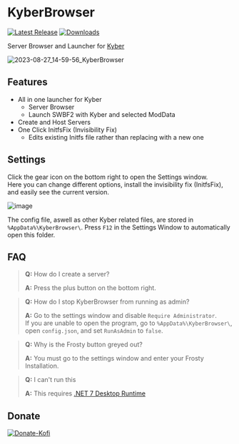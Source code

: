 # KyberBrowser
[![Latest Release](https://img.shields.io/github/v/release/Dyvinia/KyberBrowser?style=for-the-badge&labelColor=1f0943&color=844cfc&label=Release)](https://github.com/Dyvinia/KyberBrowser/releases/latest)
[![Downloads](https://img.shields.io/github/downloads/Dyvinia/KyberBrowser/total?style=for-the-badge&labelColor=1f0943&color=844cfc&label=Downloads)](https://github.com/Dyvinia/KyberBrowser/releases)

Server Browser and Launcher for [Kyber](https://kyber.gg/)

![2023-08-27_14-59-56_KyberBrowser](https://github.com/Dyvinia/KyberBrowser/assets/13797470/77267a89-96d7-4971-be35-2d09a5c65dd6)

## Features
- All in one launcher for Kyber
  - Server Browser
  - Launch SWBF2 with Kyber and selected ModData
- Create and Host Servers
- One Click InitfsFix (Invisibility Fix)
  - Edits existing Initfs file rather than replacing with a new one
 
## Settings
Click the gear icon on the bottom right to open the Settings window. <br>Here you can change different options, install the invisibility fix (InitfsFix), and easily see the current version.

![image](https://github.com/Dyvinia/KyberBrowser/assets/13797470/52ecd1a2-3a73-4f1d-a192-1e4a4afc8386)

The config file, aswell as other Kyber related files, are stored in `%AppData%\KyberBrowser\`. Press `F12` in the Settings Window to automatically open this folder.

## FAQ
> **Q:** How do I create a server?
> 
> **A:** Press the plus button on the bottom right.

> **Q:** How do I stop KyberBrowser from running as admin?
> 
> **A:** Go to the settings window and disable `Require Administrator`.<br>If you are unable to open the program, go to `%AppData%\KyberBrowser\`, open `config.json`, and set `RunAsAdmin` to `false`.

> **Q:** Why is the Frosty button greyed out?
> 
> **A:** You must go to the settings window and enter your Frosty Installation.

> **Q:** I can't run this
> 
> **A:** This requires [.NET 7 Desktop Runtime](https://dotnet.microsoft.com/en-us/download/dotnet/7.0)

## Donate
[![Donate-Kofi](https://ko-fi.com/img/githubbutton_sm.svg)](https://ko-fi.com/dyvinia)
